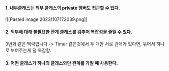#### 1. 내부클래스는 외부 클래스의 private 멤버도 접근할 수 있다. 
![[Pasted image 20231107172039.png]]
#### 2. 외부에 대해 불필요한 관계 클래스를 감추어 복잡성을 줄일 수 있다.
3번과 같은 맥락입니다.-> Timer 같은것에서
두 개만 서로 관계가 있다면, 묶어서 하나로 보여주는게 덜 복잡함.


#### 3. 어떤 클래스가 하나의 클래스와만 관계를 가질 때 사용한다.

